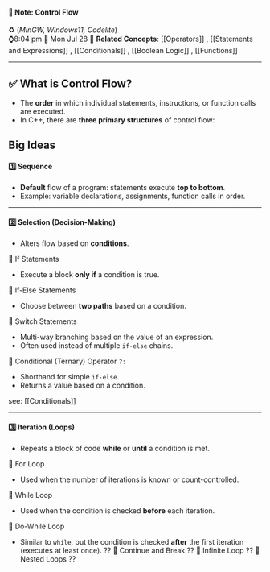 #### 📝 Note: Control Flow 
 ♻️ (*MinGW, Windows11, Codelite*)   
 ⌚8:04 pm  📆 Mon Jul 28
 🔗 **Related Concepts**: [[Operators]] , [[Statements and Expressions]] , [[Conditionals]] , [[Boolean Logic]] , [[Functions]]
___

## ✅ What is Control Flow?

- The **order** in which individual statements, instructions, or function calls are executed.
- In C++, there are **three primary structures** of control flow:

## Big Ideas

#### 1️⃣ Sequence

- **Default** flow of a program: statements execute **top to bottom**.
- Example: variable declarations, assignments, function calls in order.

---
#### 2️⃣ Selection (Decision-Making)
- Alters flow based on **conditions**.

🔹 If Statements
- Execute a block **only if** a condition is true.

🔹 If-Else Statements
- Choose between **two paths** based on a condition.

🔹 Switch Statements
- Multi-way branching based on the value of an expression.
- Often used instead of multiple `if-else` chains.

🔹 Conditional (Ternary) Operator `?:`
- Shorthand for simple `if-else`.
- Returns a value based on a condition.

see: [[Conditionals]]
___
#### 3️⃣ Iteration (Loops)
- Repeats a block of code **while** or **until** a condition is met.

🔹 For Loop
- Used when the number of iterations is known or count-controlled.

🔹 While Loop
- Used when the condition is checked **before** each iteration.

🔹 Do-While Loop
- Similar to `while`, but the condition is checked **after** the first iteration (executes at least once).
??
🔹 Continue and Break
??
🔹 Infinite Loop
??
🔹 Nested Loops
??



